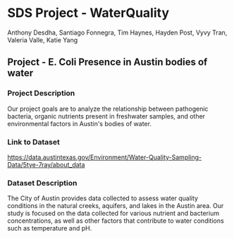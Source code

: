 # SDS Project - WaterQuality
Anthony Desdha, Santiago Fonnegra, Tim Haynes, Hayden Post, Vyvy Tran, Valeria
  Valle, Katie Yang

## Project - E. Coli Presence in Austin bodies of water

### Project Description
Our project goals are to analyze the relationship between pathogenic bacteria, organic nutrients present in freshwater samples, and other environmental factors in Austin's bodies of water.

### Link to Dataset
https://data.austintexas.gov/Environment/Water-Quality-Sampling-Data/5tye-7ray/about_data

### Dataset Description
The City of Austin provides data collected to assess water quality conditions in the natural creeks, aquifers, and lakes in the Austin area. Our study is focused on the data collected for various nutrient and bacterium concentrations, as well as other factors that contribute to water conditions such as temperature and pH.
